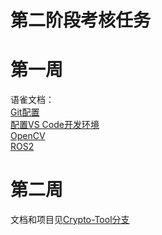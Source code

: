 # 第二阶段考核任务  
# 第一周    
语雀文档：  
[Git配置](https://www.yuque.com/u29112212/ucgrla/ml70stdhi5p6ye2q)  
[配置VS Code开发环境](https://www.yuque.com/u29112212/ucgrla/er9aisy3npfb2sm2)  
[OpenCV](https://www.yuque.com/u29112212/ucgrla/ncbimw0ksguzki02)  
[ROS2](https://www.yuque.com/u29112212/ucgrla/uuv1vxszkphsytha)  
# 第二周  
文档和项目见[Crypto-Tool分支](https://github.com/CyberKanjousen/HelloCV/tree/Crypto-Tool)  
